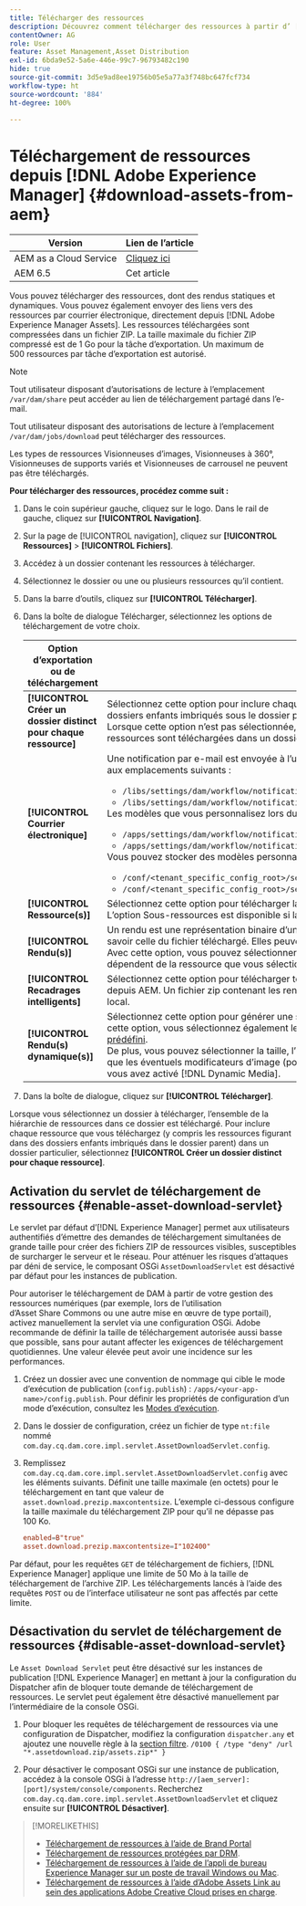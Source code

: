```yaml
---
title: Télécharger des ressources
description: Découvrez comment télécharger des ressources à partir d’ [!DNL Adobe Experience Manager]  et activer ou désactiver la fonctionnalité de téléchargement.
contentOwner: AG
role: User
feature: Asset Management,Asset Distribution
exl-id: 6bda9e52-5a6e-446e-99c7-96793482c190
hide: true
source-git-commit: 3d5e9ad8ee19756b05e5a77a3f748bc647fcf734
workflow-type: ht
source-wordcount: '884'
ht-degree: 100%

---
```


# Téléchargement de ressources depuis [!DNL Adobe Experience Manager] {#download-assets-from-aem}

| Version | Lien de l’article |
| -------- | ---------------------------- |
| AEM as a Cloud Service | [Cliquez ici](https://experienceleague.adobe.com/docs/experience-manager-cloud-service/content/assets/manage/download-assets-from-aem.html?lang=fr) |
| AEM 6.5 | Cet article |

Vous pouvez télécharger des ressources, dont des rendus statiques et dynamiques. Vous pouvez également envoyer des liens vers des ressources par courrier électronique, directement depuis [!DNL Adobe Experience Manager Assets]. Les ressources téléchargées sont compressées dans un fichier ZIP. La taille maximale du fichier ZIP compressé est de 1 Go pour la tâche d’exportation. Un maximum de 500 ressources par tâche d’exportation est autorisé.

>[!NOTE]
>
>Tout utilisateur disposant d’autorisations de lecture à l’emplacement `/var/dam/share` peut accéder au lien de téléchargement partagé dans l’e-mail.
>
>Tout utilisateur disposant des autorisations de lecture à l’emplacement `/var/dam/jobs/download` peut télécharger des ressources.
>
>Les types de ressources Visionneuses d’images, Visionneuses à 360°, Visionneuses de supports variés et Visionneuses de carrousel ne peuvent pas être téléchargés.

<!--
OLD content of the above NOTE, changed wrt CQDOC-18661.
>The email recipients must be members of the `dam-users` group to access the ZIP download link in the email message.
>
-->

**Pour télécharger des ressources, procédez comme suit :**

1. Dans le coin supérieur gauche, cliquez sur le logo. Dans le rail de gauche, cliquez sur **[!UICONTROL Navigation]**.
1. Sur la page de [!UICONTROL navigation], cliquez sur **[!UICONTROL Ressources]** > **[!UICONTROL Fichiers]**.
1. Accédez à un dossier contenant les ressources à télécharger.
1. Sélectionnez le dossier ou une ou plusieurs ressources qu’il contient.
1. Dans la barre d’outils, cliquez sur **[!UICONTROL Télécharger]**.
1. Dans la boîte de dialogue Télécharger, sélectionnez les options de téléchargement de votre choix.

   | Option d’exportation ou de téléchargement | Description |
   |---|---|
   | **[!UICONTROL Créer un dossier distinct pour chaque ressource]** | Sélectionnez cette option pour inclure chaque ressource que vous téléchargez (y compris les ressources dans des dossiers enfants imbriqués sous le dossier parent de la ressource) dans un dossier sur votre ordinateur local. Lorsque cette option n’est pas sélectionnée, par défaut, la hiérarchie de dossiers est ignorée et toutes les ressources sont téléchargées dans un dossier de votre ordinateur local. |
   | **[!UICONTROL Courrier électronique]** | Une notification par e-mail est envoyée à l’utilisateur ou l’utilisatrice. Les modèles standard d’email sont disponibles aux emplacements suivants :<ul><li>`/libs/settings/dam/workflow/notification/email/downloadasset`.</li><li>`/libs/settings/dam/workflow/notification/email/transientworkflowcompleted`.</li></ul> Les modèles que vous personnalisez lors du déploiement sont disponibles aux emplacements suivants : <ul><li>`/apps/settings/dam/workflow/notification/email/downloadasset`.</li><li>`/apps/settings/dam/workflow/notification/email/transientworkflowcompleted`.</li></ul>Vous pouvez stocker des modèles personnalisés spécifiques au client à ces emplacements :<ul><li>`/conf/<tenant_specific_config_root>/settings/dam/workflow/notification/email/downloadasset`.</li><li>`/conf/<tenant_specific_config_root>/settings/dam/workflow/notification/email/transientworkflowcompleted`.</li></ul> |
   | **[!UICONTROL Ressource(s)]** | Sélectionnez cette option pour télécharger la ressource dans son format d’origine sans aucun rendu.<br>L’option Sous-ressources est disponible si la ressource d’origine comporte des sous-ressources. |
   | **[!UICONTROL Rendu(s)]** | Un rendu est une représentation binaire d’une ressource. Les ressources possèdent une représentation principale, à savoir celle du fichier téléchargé. Elles peuvent avoir un nombre illimité de représentations. <br> Avec cette option, vous pouvez sélectionner les rendus que vous souhaitez télécharger. Les rendus disponibles dépendent de la ressource que vous sélectionnez. L’option est disponible si la ressource comporte des rendus. |
   | **[!UICONTROL Recadrages intelligents]** | Sélectionnez cette option pour télécharger tous les rendus de recadrage intelligent de la ressource sélectionnée depuis AEM. Un fichier zip contenant les rendus de recadrage intelligent est créé et téléchargé sur votre ordinateur local. |
   | **[!UICONTROL Rendu(s) dynamique(s)]** | Sélectionnez cette option pour générer une série de rendus alternatifs en temps réel. Lorsque vous sélectionnez cette option, vous sélectionnez également les rendus à créer dynamiquement dans la liste [Paramètre d’image prédéfini](image-presets.md). <br>De plus, vous pouvez sélectionner la taille, l’unité de mesure, le format, l’espace colorimétrique, la résolution, ainsi que les éventuels modificateurs d’image (pour inverser l’image, par exemple). Cette option n’est disponible que si vous avez activé [!DNL Dynamic Media]. |

1. Dans la boîte de dialogue, cliquez sur **[!UICONTROL Télécharger]**.

Lorsque vous sélectionnez un dossier à télécharger, l’ensemble de la hiérarchie de ressources dans ce dossier est téléchargé. Pour inclure chaque ressource que vous téléchargez (y compris les ressources figurant dans des dossiers enfants imbriqués dans le dossier parent) dans un dossier particulier, sélectionnez **[!UICONTROL Créer un dossier distinct pour chaque ressource]**.

## Activation du servlet de téléchargement de ressources {#enable-asset-download-servlet}

Le servlet par défaut d’[!DNL Experience Manager] permet aux utilisateurs authentifiés d’émettre des demandes de téléchargement simultanées de grande taille pour créer des fichiers ZIP de ressources visibles, susceptibles de surcharger le serveur et le réseau. Pour atténuer les risques d’attaques par déni de service, le composant OSGi `AssetDownloadServlet` est désactivé par défaut pour les instances de publication.

Pour autoriser le téléchargement de DAM à partir de votre gestion des ressources numériques (par exemple, lors de l’utilisation d’Asset Share Commons ou une autre mise en œuvre de type portail), activez manuellement la servlet via une configuration OSGi. Adobe recommande de définir la taille de téléchargement autorisée aussi basse que possible, sans pour autant affecter les exigences de téléchargement quotidiennes. Une valeur élevée peut avoir une incidence sur les performances.

1. Créez un dossier avec une convention de nommage qui cible le mode d’exécution de publication (`config.publish`) : `/apps/<your-app-name>/config.publish`. Pour définir les propriétés de configuration d’un mode d’exécution, consultez les [Modes d’exécution](/help/sites-deploying/configure-runmodes.md#defining-configuration-properties-for-a-run-mode).
1. Dans le dossier de configuration, créez un fichier de type `nt:file` nommé `com.day.cq.dam.core.impl.servlet.AssetDownloadServlet.config`.
1. Remplissez `com.day.cq.dam.core.impl.servlet.AssetDownloadServlet.config` avec les éléments suivants. Définit une taille maximale (en octets) pour le téléchargement en tant que valeur de `asset.download.prezip.maxcontentsize`. L’exemple ci-dessous configure la taille maximale du téléchargement ZIP pour qu’il ne dépasse pas 100 Ko.

   ```conf
   enabled=B"true"
   asset.download.prezip.maxcontentsize=I"102400"
   ```

Par défaut, pour les requêtes `GET` de téléchargement de fichiers, [!DNL Experience Manager] applique une limite de 50 Mo à la taille de téléchargement de l’archive ZIP. Les téléchargements lancés à l’aide des requêtes `POST` ou de l’interface utilisateur ne sont pas affectés par cette limite.

## Désactivation du servlet de téléchargement de ressources {#disable-asset-download-servlet}

Le `Asset Download Servlet` peut être désactivé sur les instances de publication [!DNL Experience Manager] en mettant à jour la configuration du Dispatcher afin de bloquer toute demande de téléchargement de ressources. Le servlet peut également être désactivé manuellement par l’intermédiaire de la console OSGi.

1. Pour bloquer les requêtes de téléchargement de ressources via une configuration de Dispatcher, modifiez la configuration `dispatcher.any` et ajoutez une nouvelle règle à la [section filtre](https://experienceleague.adobe.com/docs/experience-manager-dispatcher/using/configuring/dispatcher-configuration.html?lang=fr#defining-a-filter). `/0100 { /type "deny" /url "*.assetdownload.zip/assets.zip*" }`

1. Pour désactiver le composant OSGi sur une instance de publication, accédez à la console OSGi à l’adresse `http://[aem_server]:[port]/system/console/components`. Recherchez `com.day.cq.dam.core.impl.servlet.AssetDownloadServlet` et cliquez ensuite sur **[!UICONTROL Désactiver]**.

>[!MORELIKETHIS]
>
>* [Téléchargement de ressources à l’aide de Brand Portal](https://experienceleague.adobe.com/docs/experience-manager-brand-portal/using/download/brand-portal-download-assets.html?lang=fr)
>* [Téléchargement de ressources protégées par DRM](drm.md).
>* [Téléchargement de ressources à l’aide de l’appli de bureau Experience Manager sur un poste de travail Windows ou Mac](https://experienceleague.adobe.com/docs/experience-manager-desktop-app/using/using.html?lang=fr#download-assets).
>* [Téléchargement de ressources à l’aide d’Adobe Assets Link au sein des applications Adobe Creative Cloud prises en charge](https://helpx.adobe.com/fr/enterprise/using/manage-assets-using-adobe-asset-link.html).
